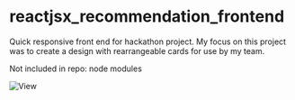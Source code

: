 # reactjsx_recommendation_frontend
Quick responsive front end for hackathon project.
My focus on this project was to create a design with rearrangeable cards for use by my team.

Not included in repo: node modules

![View](https://giphy.com/gifs/gj5LzQ6mAiipqo9hQP/html5)
